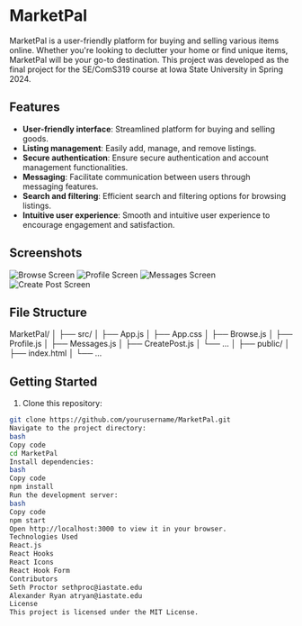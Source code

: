 # MarketPal

MarketPal is a user-friendly platform for buying and selling various items online. Whether you're looking to declutter your home or find unique items, MarketPal will be your go-to destination. This project was developed as the final project for the SE/ComS319 course at Iowa State University in Spring 2024.

## Features

- **User-friendly interface**: Streamlined platform for buying and selling goods.
- **Listing management**: Easily add, manage, and remove listings.
- **Secure authentication**: Ensure secure authentication and account management functionalities.
- **Messaging**: Facilitate communication between users through messaging features.
- **Search and filtering**: Efficient search and filtering options for browsing listings.
- **Intuitive user experience**: Smooth and intuitive user experience to encourage engagement and satisfaction.

## Screenshots

![Browse Screen](screenshots/browse.png)
![Profile Screen](screenshots/profile.png)
![Messages Screen](screenshots/messages.png)
![Create Post Screen](screenshots/create_post.png)

## File Structure

MarketPal/
│
├── src/
│ ├── App.js
│ ├── App.css
│ ├── Browse.js
│ ├── Profile.js
│ ├── Messages.js
│ ├── CreatePost.js
│ └── ...
│
├── public/
│ ├── index.html
│ └── ...

## Getting Started

1. Clone this repository:

```bash
git clone https://github.com/yourusername/MarketPal.git
Navigate to the project directory:
bash
Copy code
cd MarketPal
Install dependencies:
bash
Copy code
npm install
Run the development server:
bash
Copy code
npm start
Open http://localhost:3000 to view it in your browser.
Technologies Used
React.js
React Hooks
React Icons
React Hook Form
Contributors
Seth Proctor sethproc@iastate.edu
Alexander Ryan atryan@iastate.edu
License
This project is licensed under the MIT License.


